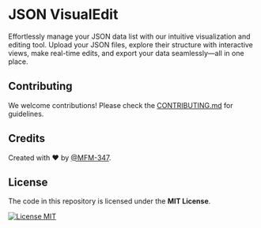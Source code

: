 # JSON VisualEdit

Effortlessly manage your JSON data list with our intuitive visualization and editing tool. Upload your JSON files, explore their structure with interactive views, make real-time edits, and export your data seamlessly—all in one place.

## Contributing

We welcome contributions! Please check the [CONTRIBUTING.md](https://github.com/MFM-347/JSON-VisualEdit/blob/main/CONTRIBUTING.md) for guidelines.

## Credits

Created with ❤️ by [@MFM-347](https://github.com/mfm-347).

## License

The code in this repository is licensed under the **MIT License**.

[![License MIT](https://img.shields.io/badge/License-MIT-green.svg)](https://opensource.org/licenses/MIT)
